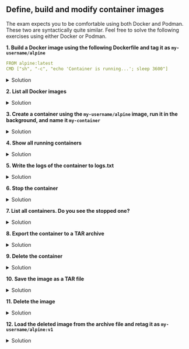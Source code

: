 ## Define, build and modify container images

The exam expects you to be comfortable using both Docker and Podman. These two are syntactically quite similar. Feel free to solve the following exercises using either Docker or Podman. <br>

**1. Build a Docker image using the following Dockerfile and tag it as <code>my-username/alpine</code>**

```YAML
FROM alpine:latest 
CMD ["sh", "-c", "echo 'Container is running...'; sleep 3600"]
```

<details><summary>Solution</summary>
<p>

Create a Dockerfile that contains the code above, then run the following command:

```bash
docker build -t my-username/alpine .
```

</p>
</details>

**2. List all Docker images**

<details><summary>Solution</summary>
<p>

```bash
docker image list
```

</p>
</details>

**3. Create a container using the <code>my-username/alpine</code> image, run it in the background, and name it <code>my-container</code>**

<details><summary>Solution</summary>
<p>

```bash
docker run -d --name=my-container my-username/alpine:latest
```

</p>
</details>

**4. Show all running containers**

<details><summary>Solution</summary>
<p>

```bash
docker ps
```

</p>
</details>

**5. Write the logs of the container to logs.txt**

<details><summary>Solution</summary>
<p>

```bash
docker logs my-container > logs.txt
```

</p>
</details>

**6. Stop the container**

<details><summary>Solution</summary>
<p>

```bash
docker stop my-container
```

</p>
</details>


**7. List all containers. Do you see the stopped one?**

<details><summary>Solution</summary>
<p>

```bash
docker ps -a
```

</p>
</details>


**8. Export the container to a TAR archive**

<details><summary>Solution</summary>
<p>

```bash
docker export my-container > my-container.tar
```

</p>
</details>


**9. Delete the container**

<details><summary>Solution</summary>
<p>

```bash
docker rm my-container
```

</p>
</details>


**10. Save the image as a TAR file**

<details><summary>Solution</summary>
<p>

```bash
docker save my-username/alpine:latest > my-image.tar
```

</p>
</details>


**11. Delete the image**

<details><summary>Solution</summary>
<p>

```bash
docker image rm my-username/alpine:latest
```

</p>
</details>


**12. Load the deleted image from the archive file and retag it as <code>my-username/alpine:v1</code>**

<details><summary>Solution</summary>
<p>

```bash
docker load < my-image.tar
docker tag my-username/alpine:latest my-username/alpine:v1
docker image list
```

</p>
</details>
